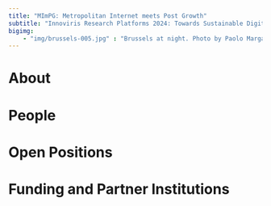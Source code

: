 ```yaml
---
title: "MImPG: Metropolitan Internet meets Post Growth"
subtitle: "Innoviris Research Platforms 2024: Towards Sustainable Digitalization"
bigimg:
    - "img/brussels-005.jpg" : "Brussels at night. Photo by Paolo Margari on Unsplash."
---
```


# About

# People

# Open Positions

# Funding and Partner Institutions

